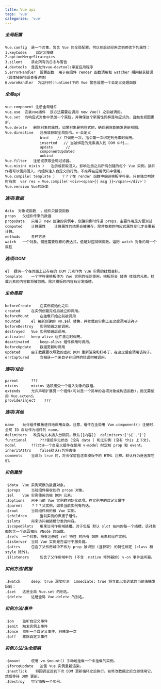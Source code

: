 ```yaml
---
title: Vue api
tags: 'vue'
categories: 'vue'
---
```


##### 全局配置

    Vue.config  是一个对象，包含 Vue 的全局配置。可以在启动应用之前修改下列属性：
    1.keyCodes    自定义按键
    2.optionMergeStrategies
    3.silent    禁止所有的日志与警告
    4.devtools  是否允许vue-devtools审查应用程序
    5.errorHandler  设置函数  用于在组件 render 函数调用和 watcher 期间捕获错误（具体捕获错误查看详情）
    6.warnHandler  为运行时(runtime)下的 Vue 警告设置一个自定义处理函数

##### 全局api

    vue.component 注册全局组件
    vue.use  安装vue插件  该方法需要在调用 new Vue() 之前被调用。
    Vue.set  向响应式对象中添加一个属性，并确保这个新属性同样是响应式的，且触发视图更新。
    Vue.delete   删除对象的属性。如果对象是响应式的，确保删除能触发更新视图。
    Vue.directive   注册或获取全局指令。v-自定义
                    bind    // 只调用一次，指令第一次绑定到元素时调用。
                    inserted   // 当被绑定的元素插入到 DOM 中时……
                    update      //
                    componentUpdated
                    unbind
    Vue.filter   注册或获取全局过滤器。
    Vue.mixin( mixin )   注册或获取混入。影响注册之后所有创建的每个 Vue 实例。插件作者可以使用混入，向组件注入自定义的行为。不推荐在应用代码中使用。
    Vue.compile( template )   ？？？在 render 函数中编译模板字符串。只在独立构建时有效  var res = Vue.compile('<div><span>{{ msg }}</span></div>')
    Vue.version Vue的版本

##### 选项/数据

    data  对象或函数  ，组件只接受函数
    props   父组件传来的数据
    propsData   只用于 new 创建的实例中，创建实例时传递 props，主要作用是方便测试
    computed    计算属性    计算属性的结果会被缓存，除非依赖的响应式属性变化才会重新计算。
    methods     各种方法
    watch   一个对象，键是需要观察的表达式，值是对应回调函数。遍历 watch 对象的每一个属性

##### 选项/DOM

    el  提供一个在页面上已存在的 DOM 元素作为 Vue 实例的挂载目标。
    template    一个字符串模板作为 Vue 实例的标识使用。模板将会 替换 挂载的元素。挂载元素的内容都将被忽略，除非模板的内容有分发插槽。

##### 生命周期

    beforeCreate    在实例初始化之后
    created     在实例创建完成后被立即调用。
    beforeMount     在挂载开始之前被调用
    mounted     el 被新创建的 vm.$el 替换，并挂载到实例上去之后调用该钩子
    beforeDestroy   实例销毁之前调用。
    destroyed   Vue 实例销毁后调用。
    activated   keep-alive 组件激活时调用。
    deactivated     keep-alive 组件停用时调用。
    beforeUpdate    数据更新时调用
    updated     由于数据更改导致的虚拟 DOM 重新渲染和打补丁，在这之后会调用该钩子。
    errCaptured     当捕获一个来自子孙组件的错误时被调用。

##### 选项/组合

    parent      ???
    mixins      mixins 选项接受一个混入对象的数组。
    extends     允许声明扩展另一个组件(可以是一个简单的选项对象或构造函数)，而无需使用 Vue.extend。
    provide/inject    ???

##### 选项/其他

    name    允许组件模板递归地调用自身。注意，组件在全局用 Vue.component() 注册时，全局 ID 自动作为组件的 name。
    delimiters   改变纯文本插入分隔符。默认{{内容}}  delimiters:['${','}']
    functional      ???使组件无状态 (没有 data ) 和无实例 (没有 this 上下文)。
    model       ???允许一个自定义组件在使用 v-model 时定制 prop 和 event。
    inheritAttrs    false默认行为将去掉
    comments    当设为 true 时，将会保留且渲染模板中的 HTML 注释。默认行为是舍弃它们。

##### 实例属性

    .$data  Vue 实例观察的数据对象。
    .$props     当前组件接收到的 props 对象。
    .$el    Vue 实例使用的根 DOM 元素。
    .$options   用于当前 Vue 实例的初始化选项。在实例中的自定义属性
    .$parent    ？？？父实例，如果当前实例有的话。
    .$root      当前组件树的根 Vue 实例。
    .$children      当前实例的直接子组件。
    .$slots     用来访问被插槽分发的内容。
    .$scopedSlots   用来访问作用域插槽。对于包括 默认 slot 在内的每一个插槽，该对象都包含一个返回相应 VNode 的函数。
    .$refs  一个对象，持有注册过 ref 特性 的所有 DOM 元素和组件实例。
    .$isServer  当前 Vue 实例是否运行于服务器。
    .$attrs     包含了父作用域中不作为 prop 被识别 (且获取) 的特性绑定 (class 和 style 除外)。
    .$listeners     包含了父作用域中的 (不含 .native 修饰器的) v-on 事件监听器。

##### 实例方法/数据

    .$watch     deep: true 深度检测  immediate: true 将立即以表达式的当前值触发回调：
    .$set   这是全局 Vue.set 的别名。
    .$delete    这是全局 Vue.delete 的别名。

##### 实例方法/事件

    .$on    监听自定义事件
    .$emit  触发实例上事件
    .$once  监听一个自定义事件，只触发一次
    .$off   移除自定义事件

##### 实例方法/生命周期

    .$mount     使用 vm.$mount() 手动地挂载一个未挂载的实例。
    .$forceUpdate   迫使 Vue 实例重新渲染。
    .$nextTick    将回调延迟到下次 DOM 更新循环之后执行。在修改数据之后立即使用它，然后等待 DOM 更新。
    .$destroy   完全销毁一个实例。

